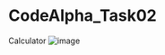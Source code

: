 # CodeAlpha_Task02
Calculator 
![image](https://github.com/user-attachments/assets/382505e4-40d9-41aa-ba61-5b387e004c48)
